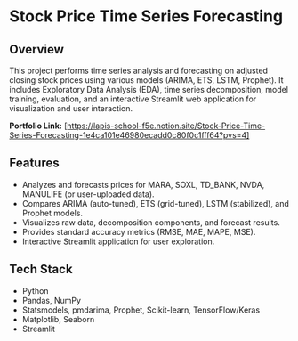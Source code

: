 # Stock Price Time Series Forecasting

## Overview

This project performs time series analysis and forecasting on adjusted closing stock prices using various models (ARIMA, ETS, LSTM, Prophet). It includes Exploratory Data Analysis (EDA), time series decomposition, model training, evaluation, and an interactive Streamlit web application for visualization and user interaction.

**Portfolio Link:** [https://lapis-school-f5e.notion.site/Stock-Price-Time-Series-Forecasting-1e4ca101e46980ecadd0c80f0c1fff64?pvs=4]

## Features

*   Analyzes and forecasts prices for MARA, SOXL, TD_BANK, NVDA, MANULIFE (or user-uploaded data).
*   Compares ARIMA (auto-tuned), ETS (grid-tuned), LSTM (stabilized), and Prophet models.
*   Visualizes raw data, decomposition components, and forecast results.
*   Provides standard accuracy metrics (RMSE, MAE, MAPE, MSE).
*   Interactive Streamlit application for user exploration.

## Tech Stack

*   Python
*   Pandas, NumPy
*   Statsmodels, pmdarima, Prophet, Scikit-learn, TensorFlow/Keras
*   Matplotlib, Seaborn
*   Streamlit

